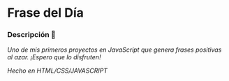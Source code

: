 # Frase del Día

### Descripción 🚀

_Uno de mis primeros proyectos en JavaScript que genera frases positivas al azar. ¡Espero que lo disfruten!_

_Hecho en HTML/CSS/JAVASCRIPT_
